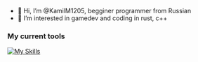 - 👋 Hi, I’m @KamilM1205, begginer programmer from Russian
- 👀 I’m interested in gamedev and coding in rust, c++
### My current tools
[![My Skills](https://skillicons.dev/icons?i=c,cpp,arduino,cmake,raspberrypi,linux,rust,github,gitlab,neovim&perline=5)](https://skillicons.dev)

<!---
KamilM1205/KamilM1205 is a ✨ special ✨ repository because its `README.md` (this file) appears on your GitHub profile.
You can click the Preview link to take a look at your changes.
--->
